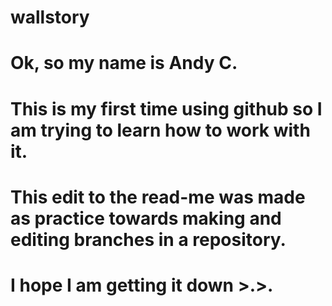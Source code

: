 # wallstory

# Ok, so my name is Andy C.
# This is my first time using github so I am trying to learn how to work with it. 
# This edit to the read-me was made as practice towards making and editing branches in a repository.
# I hope I am getting it down >.>. 
